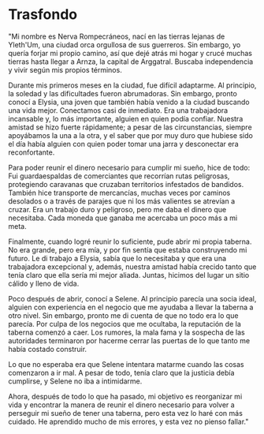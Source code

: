 # Trasfondo
"Mi nombre es Nerva Rompecráneos, nací en las tierras lejanas de Yleth'Um, una ciudad orca orgullosa de sus guerreros. Sin embargo, yo quería forjar mi propio camino, así que dejé atrás mi hogar y crucé muchas tierras hasta llegar a Arnza, la capital de Arggatral. Buscaba independencia y vivir según mis propios términos.

Durante mis primeros meses en la ciudad, fue difícil adaptarme. Al principio, la soledad y las dificultades fueron abrumadoras. Sin embargo, pronto conocí a Elysia, una joven que también había venido a la ciudad buscando una vida mejor. Conectamos casi de inmediato. Era una trabajadora incansable y, lo más importante, alguien en quien podía confiar. Nuestra amistad se hizo fuerte rápidamente; a pesar de las circunstancias, siempre apoyábamos la una a la otra, y el saber que por muy duro que hubiese sido el día había alguien con quien poder tomar una jarra y desconectar era reconfortante.



Para poder reunir el dinero necesario para cumplir mi sueño, hice de todo: Fui guardaespaldas de comerciantes que recorrían rutas peligrosas, protegiendo caravanas que cruzaban territorios infestados de bandidos. También hice transporte de mercancías, muchas veces por caminos desolados o a través de parajes que ni los más valientes se atrevían a cruzar. Era un trabajo duro y peligroso, pero me daba el dinero que necesitaba. Cada moneda que ganaba me acercaba un poco más a mi meta.



Finalmente, cuando logré reunir lo suficiente, pude abrir mi propia taberna. No era grande, pero era mía, y por fin sentía que estaba construyendo mi futuro. Le di trabajo a Elysia, sabía que lo necesitaba y que era una trabajadora excepcional y, además, nuestra amistad había crecido tanto que tenía claro que ella sería mi mejor aliada. Juntas, hicimos del lugar un sitio cálido y lleno de vida.



Poco después de abrir, conocí a Selene. Al principio parecía una socia ideal, alguien con experiencia en el negocio que me ayudaba a llevar la taberna a otro nivel. Sin embargo, pronto me di cuenta de que no todo era lo que parecía. Por culpa de los negocios que me ocultaba, la reputación de la taberna comenzó a caer. Los rumores, la mala fama y la sospecha de las autoridades terminaron por hacerme cerrar las puertas de lo que tanto me había costado construir.



Lo que no esperaba era que Selene intentara matarme cuando las cosas comenzaron a ir mal. A pesar de todo, tenía claro que la justicia debía cumplirse, y Selene no iba a intimidarme.



Ahora, después de todo lo que ha pasado, mi objetivo es reorganizar mi vida y encontrar la manera de reunir el dinero necesario para volver a perseguir mi sueño de tener una taberna, pero esta vez lo haré con más cuidado. He aprendido mucho de mis errores, y esta vez no pienso fallar."


